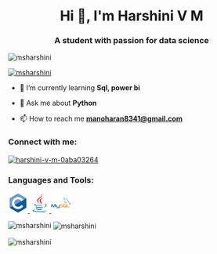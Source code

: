 <h1 align="center">Hi 👋, I'm Harshini V M</h1>
<h3 align="center">A student with passion for data science</h3>

<p align="left"> <img src="https://komarev.com/ghpvc/?username=msharshini&label=Profile%20views&color=0e75b6&style=flat" alt="msharshini" /> </p>

<p align="left"> <a href="https://github.com/ryo-ma/github-profile-trophy"><img src="https://github-profile-trophy.vercel.app/?username=msharshini" alt="msharshini" /></a> </p>

- 🌱 I’m currently learning **Sql, power bi**

- 💬 Ask me about **Python**

- 📫 How to reach me **manoharan8341@gmail.com**

<h3 align="left">Connect with me:</h3>
<p align="left">
<a href="https://linkedin.com/in/harshini-v-m-0aba03264" target="blank"><img align="center" src="https://raw.githubusercontent.com/rahuldkjain/github-profile-readme-generator/master/src/images/icons/Social/linked-in-alt.svg" alt="harshini-v-m-0aba03264" height="30" width="40" /></a>
</p>

<h3 align="left">Languages and Tools:</h3>
<p align="left"> <a href="https://www.cprogramming.com/" target="_blank" rel="noreferrer"> <img src="https://raw.githubusercontent.com/devicons/devicon/master/icons/c/c-original.svg" alt="c" width="40" height="40"/> </a> <a href="https://www.java.com" target="_blank" rel="noreferrer"> <img src="https://raw.githubusercontent.com/devicons/devicon/master/icons/java/java-original.svg" alt="java" width="40" height="40"/> </a> <a href="https://www.mysql.com/" target="_blank" rel="noreferrer"> <img src="https://raw.githubusercontent.com/devicons/devicon/master/icons/mysql/mysql-original-wordmark.svg" alt="mysql" width="40" height="40"/> </a> </p>

<p><img align="left" src="https://github-readme-stats.vercel.app/api/top-langs?username=msharshini&show_icons=true&locale=en&layout=compact" alt="msharshini" /></p>

<p>&nbsp;<img align="center" src="https://github-readme-stats.vercel.app/api?username=msharshini&show_icons=true&locale=en" alt="msharshini" /></p>

<p><img align="center" src="https://github-readme-streak-stats.herokuapp.com/?user=msharshini&" alt="msharshini" /></p>
